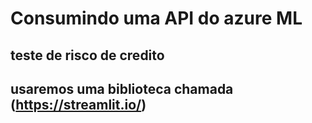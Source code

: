 # Consumindo uma API do azure ML
## teste de risco de credito

## usaremos uma biblioteca chamada  (https://streamlit.io/)
 